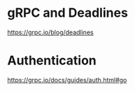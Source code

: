 # gRPC and Deadlines

https://grpc.io/blog/deadlines

# Authentication

https://grpc.io/docs/guides/auth.html#go
